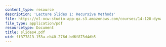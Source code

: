```yaml
---
content_type: resource
description: 'Lecture Slides 1: Recursive Methods'
file: https://ol-ocw-studio-app-qa.s3.amazonaws.com/courses/14-128-dynamic-optimization-economic-applications-recursive-methods-spring-2003/ff377813153acb40276dbd6f873d4db5_slides4.pdf
file_type: application/pdf
resourcetype: Document
title: slides4.pdf
uid: ff377813-153a-cb40-276d-bd6f873d4db5
---
```

